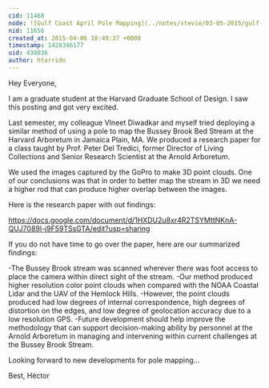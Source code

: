 ```yaml
---
cid: 11468
node: ![Gulf Coast April Pole Mapping](../notes/stevie/03-05-2015/gulf-coast-april-pole-mapping)
nid: 11656
created_at: 2015-04-06 18:49:37 +0000
timestamp: 1428346177
uid: 438036
author: htarrido
---
```


Hey Everyone,

I am a graduate student at the Harvard Graduate School of Design. I saw this posting and got very excited.

Last semester, my colleague VIneet Diwadkar and myself tried deploying a similar method of using a pole to map the Bussey Brook Bed Stream at the Harvard Arboretum in Jamaica Plain, MA. We produced a research paper for a class taught by Prof. Peter Del Tredici, former Director of Living Collections and Senior Research Scientist at the Arnold Arboretum.

We used the images captured by the GoPro to make 3D point clouds. One of our conclusions was that in order to better map the stream in 3D we need a higher rod that can produce higher overlap between the images.

Here is the research paper with out findings:

https://docs.google.com/document/d/1HXDU2u8xr4R2TSYMttNKnA-QUJ7089l-j9F59TSsGTA/edit?usp=sharing

If you do not have time to go over the paper, here are our summarized findings:

-The Bussey Brook stream was scanned wherever there was foot access to place the camera within direct sight of the stream. -Our method produced higher resolution color point clouds when compared with the NOAA Coastal Lidar and the UAV of the Hemlock Hills. -However, the point clouds produced had low degrees of internal correspondence, high degrees of distortion on the edges, and low degree of geolocation accuracy due to a low resolution GPS. -Future development should help improve the methodology that can support decision-making ability by personnel at the Arnold Arboretum in managing and intervening within current challenges at the Bussey Brook Stream.

Looking forward to new developments for pole mapping...

Best, 
Héctor
